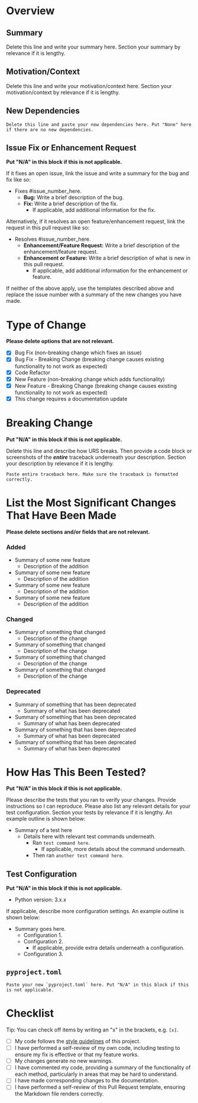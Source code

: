 # Overview

## Summary

Delete this line and write your summary here. Section your summary by relevance if it is lengthy.

## Motivation/Context

Delete this line and write your motivation/context here. Section your motivation/context by relevance if it is lengthy.

## New Dependencies

```
Delete this line and paste your new dependencies here. Put "None" here if there are no new dependencies.
```

## Issue Fix or Enhancement Request

**Put "N/A" in this block if this is not applicable.**

If it fixes an open issue, link the issue and write a summary for the bug and fix like so:

- Fixes #issue_number_here.
  - **Bug:** Write a brief description of the bug.
  - **Fix:** Write a brief description of the fix.
    - If applicable, add additional information for the fix.

Alternatively, if it resolves an open feature/enhancement request, link the request in this pull request like so:

- Resolves #issue_number_here.
  - **Enhancement/Feature Request:** Write a brief description of the enhancement/feature request.
  - **Enhancement or Feature:** Write a brief description of what is new in this pull request.
    - If applicable, add additional information for the enhancement or feature.

If neither of the above apply, use the templates described above and replace the issue number with a summary of the new changes you have made.

# Type of Change

**Please delete options that are not relevant.**

- [x] Bug Fix (non-breaking change which fixes an issue)
- [x] Bug Fix - Breaking Change (breaking change causes existing functionality to not work as expected)
- [x] Code Refactor
- [x] New Feature (non-breaking change which adds functionality)
- [x] New Feature - Breaking Change (breaking change causes existing functionality to not work as expected)
- [x] This change requires a documentation update

# Breaking Change

**Put "N/A" in this block if this is not applicable.**

Delete this line and describe how URS breaks. Then provide a code block or screenshots of the **_entire_** traceback underneath your description. Section your description by relevance if it is lengthy.

```
Paste entire traceback here. Make sure the traceback is formatted correctly.
```

# List the Most Significant Changes That Have Been Made

**Please delete sections and/or fields that are not relevant.**

### Added

- Summary of some new feature
  - Description of the addition
- Summary of some new feature
  - Description of the addition
- Summary of some new feature
  - Description of the addition
- Summary of some new feature
  - Description of the addition

### Changed

- Summary of something that changed
  - Description of the change
- Summary of something that changed
  - Description of the change
- Summary of something that changed
  - Description of the change
- Summary of something that changed
  - Description of the change

### Deprecated

- Summary of something that has been deprecated
  - Summary of what has been deprecated
- Summary of something that has been deprecated
  - Summary of what has been deprecated
- Summary of something that has been deprecated
  - Summary of what has been deprecated
- Summary of something that has been deprecated
  - Summary of what has been deprecated

# How Has This Been Tested?

**Put "N/A" in this block if this is not applicable.**

Please describe the tests that you ran to verify your changes. Provide instructions so I can reproduce. Please also list any relevant details for your test configuration. Section your tests by relevance if it is lengthy. An example outline is shown below:

- Summary of a test here
  - Details here with relevant test commands underneath.
    - Ran `test command here`.
      - If applicable, more details about the command underneath.
    - Then ran `another test command here`.

## Test Configuration

**Put "N/A" in this block if this is not applicable.**

- Python version: 3.x.x

If applicable, describe more configuration settings. An example outline is shown below:

- Summary goes here.
  - Configuration 1.
  - Configuration 2.
    - If applicable, provide extra details underneath a configuration.
  - Configuration 3.

## `pyproject.toml`

```
Paste your new `pyproject.toml` here. Put "N/A" in this block if this is not applicable.
```

# Checklist

Tip: You can check off items by writing an "x" in the brackets, e.g. `[x]`.

- [ ] My code follows the [style guidelines][style guide] of this project.
- [ ] I have performed a self-review of my own code, including testing to ensure my fix is effective or that my feature works.
- [ ] My changes generate no new warnings.
- [ ] I have commented my code, providing a summary of the functionality of each method, particularly in areas that may be hard to understand.
- [ ] I have made corresponding changes to the documentation.
- [ ] I have performed a self-review of this Pull Request template, ensuring the Markdown file renders correctly.

<!-- LINKS -->

[style guide]: STYLE_GUIDE.md
